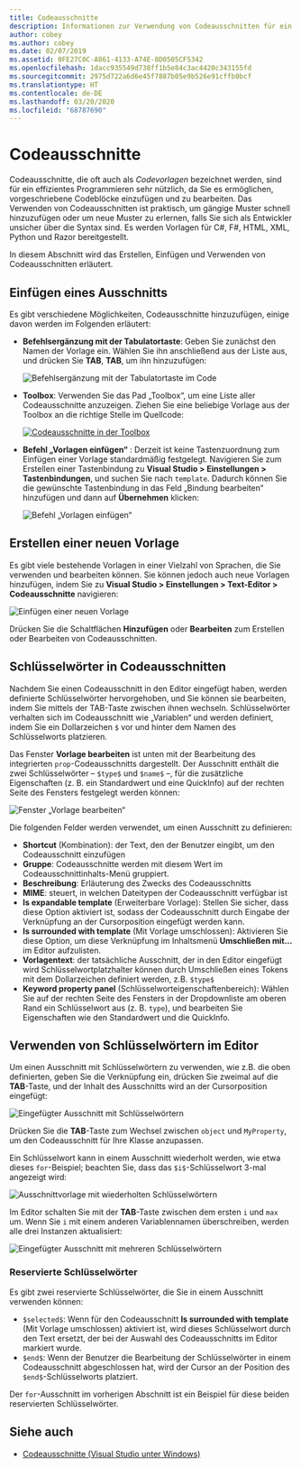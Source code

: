 ```yaml
---
title: Codeausschnitte
description: Informationen zur Verwendung von Codeausschnitten für ein effizientes Programmieren in Visual Studio für Mac
author: cobey
ms.author: cobey
ms.date: 02/07/2019
ms.assetid: 0FE27C0C-A861-4133-A74E-8D0505CF5342
ms.openlocfilehash: 1dacc935549d738ff1b5e84c3ac4420c343155fd
ms.sourcegitcommit: 2975d722a6d6e45f7887b05e9b526e91cffb0bcf
ms.translationtype: HT
ms.contentlocale: de-DE
ms.lasthandoff: 03/20/2020
ms.locfileid: "68787690"
---
```

# <a name="code-snippets"></a>Codeausschnitte

Codeausschnitte, die oft auch als _Codevorlagen_ bezeichnet werden, sind für ein effizientes Programmieren sehr nützlich, da Sie es ermöglichen, vorgeschriebene Codeblöcke einzufügen und zu bearbeiten. Das Verwenden von Codeausschnitten ist praktisch, um gängige Muster schnell hinzuzufügen oder um neue Muster zu erlernen, falls Sie sich als Entwickler unsicher über die Syntax sind. Es werden Vorlagen für C#, F#, HTML, XML, Python und Razor bereitgestellt.

In diesem Abschnitt wird das Erstellen, Einfügen und Verwenden von Codeausschnitten erläutert.

## <a name="inserting-a-snippet"></a>Einfügen eines Ausschnitts

Es gibt verschiedene Möglichkeiten, Codeausschnitte hinzuzufügen, einige davon werden im Folgenden erläutert:

- **Befehlsergänzung mit der Tabulatortaste**: Geben Sie zunächst den Namen der Vorlage ein. Wählen Sie ihn anschließend aus der Liste aus, und drücken Sie **TAB**, **TAB**, um ihn hinzuzufügen:

  ![Befehlsergänzung mit der Tabulatortaste im Code](media/source-editor-image13.png)

- **Toolbox**: Verwenden Sie das Pad „Toolbox“, um eine Liste aller Codeausschnitte anzuzeigen. Ziehen Sie eine beliebige Vorlage aus der Toolbox an die richtige Stelle im Quellcode:

  [![Codeausschnitte in der Toolbox](media/source-editor-image14-sml.png)](media/source-editor-image14.png#lightbox)

- **Befehl „Vorlagen einfügen“** : Derzeit ist keine Tastenzuordnung zum Einfügen einer Vorlage standardmäßig festgelegt. Navigieren Sie zum Erstellen einer Tastenbindung zu **Visual Studio > Einstellungen > Tastenbindungen**, und suchen Sie nach `template`. Dadurch können Sie die gewünschte Tastenbindung in das Feld „Bindung bearbeiten“ hinzufügen und dann auf **Übernehmen** klicken:

  ![Befehl „Vorlagen einfügen“](media/source-editor-image15.png)

## <a name="creating-a-new-template"></a>Erstellen einer neuen Vorlage

Es gibt viele bestehende Vorlagen in einer Vielzahl von Sprachen, die Sie verwenden und bearbeiten können. Sie können jedoch auch neue Vorlagen hinzufügen, indem Sie zu **Visual Studio > Einstellungen > Text-Editor > Codeausschnitte** navigieren:

![Einfügen einer neuen Vorlage](media/source-editor-image12.png)

Drücken Sie die Schaltflächen **Hinzufügen** oder **Bearbeiten** zum Erstellen oder Bearbeiten von Codeausschnitten.

## <a name="keywords-in-code-snippets"></a>Schlüsselwörter in Codeausschnitten

Nachdem Sie einen Codeausschnitt in den Editor eingefügt haben, werden definierte Schlüsselwörter hervorgehoben, und Sie können sie bearbeiten, indem Sie mittels der TAB-Taste zwischen ihnen wechseln. Schlüsselwörter verhalten sich im Codeausschnitt wie „Variablen“ und werden definiert, indem Sie ein Dollarzeichen `$` vor und hinter dem Namen des Schlüsselworts platzieren. 

Das Fenster **Vorlage bearbeiten** ist unten mit der Bearbeitung des integrierten `prop`-Codeausschnitts dargestellt. Der Ausschnitt enthält die zwei Schlüsselwörter &ndash; `$type$` und `$name$` &ndash;, für die zusätzliche Eigenschaften (z. B. ein Standardwert und eine QuickInfo) auf der rechten Seite des Fensters festgelegt werden können:

![Fenster „Vorlage bearbeiten“](media/source-editor-image12z.png)

Die folgenden Felder werden verwendet, um einen Ausschnitt zu definieren:

- **Shortcut** (Kombination): der Text, den der Benutzer eingibt, um den Codeausschnitt einzufügen
- **Gruppe**: Codeausschnitte werden mit diesem Wert im Codeausschnittinhalts-Menü gruppiert.
- **Beschreibung**: Erläuterung des Zwecks des Codeausschnitts
- **MIME**: steuert, in welchen Dateitypen der Codeausschnitt verfügbar ist
- **Is expandable template** (Erweiterbare Vorlage): Stellen Sie sicher, dass diese Option aktiviert ist, sodass der Codeausschnitt durch Eingabe der Verknüpfung an der Cursorposition eingefügt werden kann.
- **Is surrounded with template** (Mit Vorlage umschlossen): Aktivieren Sie diese Option, um diese Verknüpfung im Inhaltsmenü **Umschließen mit...** im Editor aufzulisten.
- **Vorlagentext**: der tatsächliche Ausschnitt, der in den Editor eingefügt wird Schlüsselwortplatzhalter können durch Umschließen eines Tokens mit dem Dollarzeichen definiert werden, z.B. `$type$`
- **Keyword property panel** (Schlüsselworteigenschaftenbereich): Wählen Sie auf der rechten Seite des Fensters in der Dropdownliste am oberen Rand ein Schlüsselwort aus (z. B. `type`), und bearbeiten Sie Eigenschaften wie den Standardwert und die QuickInfo.

## <a name="using-keywords-in-the-editor"></a>Verwenden von Schlüsselwörtern im Editor

Um einen Ausschnitt mit Schlüsselwörtern zu verwenden, wie z.B. die oben definierten, geben Sie die Verknüpfung ein, drücken Sie zweimal auf die **TAB**-Taste, und der Inhalt des Ausschnitts wird an der Cursorposition eingefügt:

![Eingefügter Ausschnitt mit Schlüsselwörtern](media/source-editor-image12a.png)

Drücken Sie die **TAB**-Taste zum Wechsel zwischen `object` und `MyProperty`, um den Codeausschnitt für Ihre Klasse anzupassen.

Ein Schlüsselwort kann in einem Ausschnitt wiederholt werden, wie etwa dieses `for`-Beispiel; beachten Sie, dass das `$i$`-Schlüsselwort 3-mal angezeigt wird:

![Ausschnittvorlage mit wiederholten Schlüsselwörtern](media/source-editor-image12b.png)

Im Editor schalten Sie mit der **TAB**-Taste zwischen dem ersten `i` und `max` um. Wenn Sie `i` mit einem anderen Variablennamen überschreiben, werden alle drei Instanzen aktualisiert:

![Eingefügter Ausschnitt mit mehreren Schlüsselwörtern](media/source-editor-image12c.png)

### <a name="reserved-keywords"></a>Reservierte Schlüsselwörter

Es gibt zwei reservierte Schlüsselwörter, die Sie in einem Ausschnitt verwenden können:

- `$selected$`: Wenn für den Codeausschnitt **Is surrounded with template** (Mit Vorlage umschlossen) aktiviert ist, wird dieses Schlüsselwort durch den Text ersetzt, der bei der Auswahl des Codeausschnitts im Editor markiert wurde.
- `$end$`: Wenn der Benutzer die Bearbeitung der Schlüsselwörter in einem Codeausschnitt abgeschlossen hat, wird der Cursor an der Position des `$end$`-Schlüsselworts platziert.

Der `for`-Ausschnitt im vorherigen Abschnitt ist ein Beispiel für diese beiden reservierten Schlüsselwörter.

## <a name="see-also"></a>Siehe auch

- [Codeausschnitte (Visual Studio unter Windows)](/visualstudio/ide/code-snippets)
